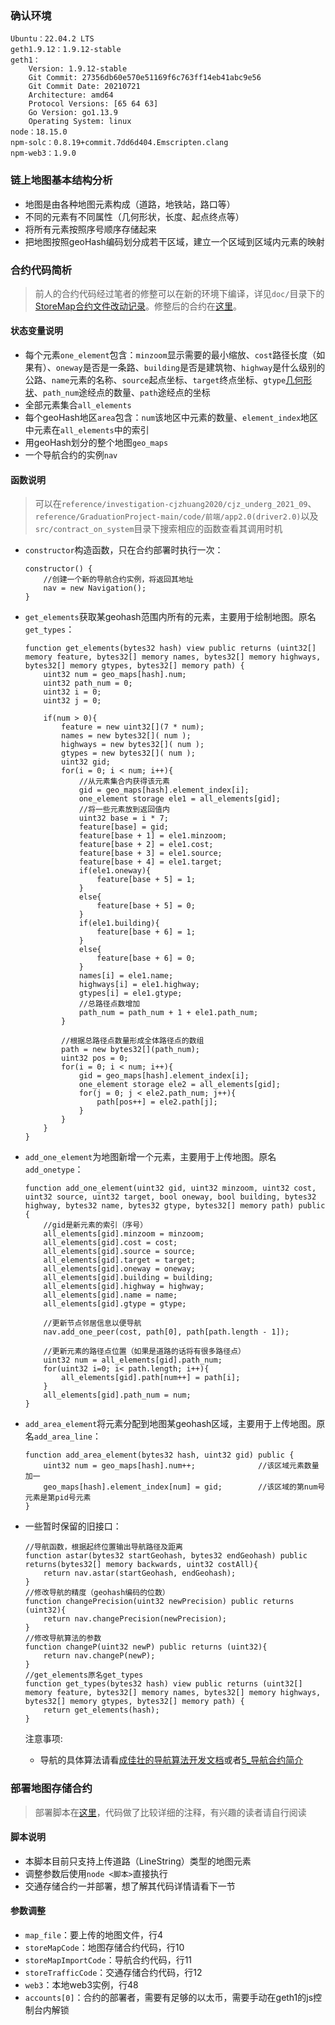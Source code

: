 ### 确认环境
```
Ubuntu：22.04.2 LTS
geth1.9.12：1.9.12-stable
geth1：
    Version: 1.9.12-stable
    Git Commit: 27356db60e570e51169f6c763ff14eb41abc9e56
    Git Commit Date: 20210721
    Architecture: amd64
    Protocol Versions: [65 64 63]
    Go Version: go1.13.9
    Operating System: linux
node：18.15.0
npm-solc：0.8.19+commit.7dd6d404.Emscripten.clang
npm-web3：1.9.0
```
### 链上地图基本结构分析
- 地图是由各种地图元素构成（道路，地铁站，路口等）
- 不同的元素有不同属性（几何形状，长度、起点终点等）
- 将所有元素按照序号顺序存储起来
- 把地图按照geoHash编码划分成若干区域，建立一个区域到区域内元素的映射
### 合约代码简析
> 前人的合约代码经过笔者的修整可以在新的环境下编译，详见`doc/`目录下的[StoreMap合约文件改动记录](../../doc/StoreMap%E5%90%88%E7%BA%A6%E6%96%87%E4%BB%B6%E6%94%B9%E5%8A%A8%E8%AE%B0%E5%BD%95.md)。修整后的合约在[这里](../../src/contract_on_system/StoreMap.sol)。
#### 状态变量说明
- 每个元素`one_element`包含：`minzoom`显示需要的最小缩放、`cost`路径长度（如果有）、`oneway`是否是一条路、`building`是否是建筑物、`highway`是什么级别的公路、`name`元素的名称、`source`起点坐标、`target`终点坐标、`gtype`[几何形状](https://www.rfc-editor.org/rfc/rfc7946#section-1.4)、`path_num`途经点的数量、`path`途经点的坐标
- 全部元素集合`all_elements`
- 每个geoHash地区`area`包含：`num`该地区中元素的数量、`element_index`地区中元素在`all_elements`中的索引
- 用geoHash划分的整个地图`geo_maps`
- 一个导航合约的实例`nav`
#### 函数说明
> 可以在`reference/investigation-cjzhuang2020/cjz_underg_2021_09`、`reference/GraduationProject-main/code/前端/app2.0(driver2.0)`以及`src/contract_on_system`目录下搜索相应的函数查看其调用时机
- `constructor`构造函数，只在合约部署时执行一次：
    ```
    constructor() {
        //创建一个新的导航合约实例，将返回其地址
		nav = new Navigation();
	}
    ```
- `get_elements`获取某geohash范围内所有的元素，主要用于绘制地图。原名`get_types`：
	```
	function get_elements(bytes32 hash) view public returns (uint32[] memory feature, bytes32[] memory names, bytes32[] memory highways, bytes32[] memory gtypes, bytes32[] memory path) {
		uint32 num = geo_maps[hash].num;
		uint32 path_num = 0;
		uint32 i = 0;
		uint32 j = 0;

		if(num > 0){
			feature = new uint32[](7 * num);
			names = new bytes32[]( num );
			highways = new bytes32[]( num );
			gtypes = new bytes32[]( num );
			uint32 gid;
			for(i = 0; i < num; i++){
				//从元素集合内获得该元素
				gid = geo_maps[hash].element_index[i]; 
				one_element storage ele1 = all_elements[gid];
				//将一些元素放到返回值内
				uint32 base = i * 7;
				feature[base] = gid;
				feature[base + 1] = ele1.minzoom;
				feature[base + 2] = ele1.cost;
				feature[base + 3] = ele1.source;
				feature[base + 4] = ele1.target;
				if(ele1.oneway){
					feature[base + 5] = 1;
				}
				else{
					feature[base + 5] = 0;
				}
				if(ele1.building){
					feature[base + 6] = 1;
				}
				else{
					feature[base + 6] = 0;
				}
				names[i] = ele1.name;
				highways[i] = ele1.highway;
				gtypes[i] = ele1.gtype;
				//总路径点数增加
				path_num = path_num + 1 + ele1.path_num;
			}

			//根据总路径点数量形成全体路径点的数组
			path = new bytes32[](path_num);
			uint32 pos = 0;
			for(i = 0; i < num; i++){
				gid = geo_maps[hash].element_index[i];
				one_element storage ele2 = all_elements[gid];
				for(j = 0; j < ele2.path_num; j++){
					path[pos++] = ele2.path[j];
				}
			}
		}
	}
	```
- `add_one_element`为地图新增一个元素，主要用于上传地图。原名`add_onetype`：
    ```
    function add_one_element(uint32 gid, uint32 minzoom, uint32 cost, uint32 source, uint32 target, bool oneway, bool building, bytes32 highway, bytes32 name, bytes32 gtype, bytes32[] memory path) public {
        //gid是新元素的索引（序号）
		all_elements[gid].minzoom = minzoom;
		all_elements[gid].cost = cost;
		all_elements[gid].source = source;
		all_elements[gid].target = target;
		all_elements[gid].oneway = oneway;
		all_elements[gid].building = building;
		all_elements[gid].highway = highway;
		all_elements[gid].name = name;
		all_elements[gid].gtype = gtype;
		
		//更新节点邻居信息以便导航
		nav.add_one_peer(cost, path[0], path[path.length - 1]);

        //更新元素的路径点位置（如果是道路的话将有很多路径点）
		uint32 num = all_elements[gid].path_num;
		for(uint32 i=0; i< path.length; i++){
			all_elements[gid].path[num++] = path[i];
		}
		all_elements[gid].path_num = num;
	}
    ```
- `add_area_element`将元素分配到地图某geohash区域，主要用于上传地图。原名`add_area_line`：
    ```
    function add_area_element(bytes32 hash, uint32 gid) public {
		uint32 num = geo_maps[hash].num++;              //该区域元素数量加一
		geo_maps[hash].element_index[num] = gid;        //该区域的第num号元素是第pid号元素
	}
    ```
- 一些暂时保留的旧接口：
    ```
    //导航函数，根据起终位置输出导航路径及距离
    function astar(bytes32 startGeohash, bytes32 endGeohash) public returns(bytes32[] memory backwards, uint32 costAll){
		return nav.astar(startGeohash, endGeohash);
	}
    //修改导航的精度（geohash编码的位数）
	function changePrecision(uint32 newPrecision) public returns (uint32){
		return nav.changePrecision(newPrecision);
	}
    //修改导航算法的参数
	function changeP(uint32 newP) public returns (uint32){
		return nav.changeP(newP);
	}
	//get_elements原名get_types
	function get_types(bytes32 hash) view public returns (uint32[] memory feature, bytes32[] memory names, bytes32[] memory highways, bytes32[] memory gtypes, bytes32[] memory path) {
		return get_elements(hash);
	}

    ```

    注意事项:
    - 导航的具体算法请看[成佳壮的导航算法开发文档](../../reference/investigation-cjzhuang2020/%E8%B0%83%E5%BA%A6%E7%B3%BB%E7%BB%9F%E5%BC%80%E5%8F%91%E6%96%87%E6%A1%A3.md)或者[5_导航合约简介](./5_%E5%AF%BC%E8%88%AA%E5%90%88%E7%BA%A6%E7%AE%80%E6%9E%90.md)
### 部署地图存储合约
> 部署脚本在[这里](../../src/contract_on_system/deploy%26uploadmap.js)，代码做了比较详细的注释，有兴趣的读者请自行阅读
#### 脚本说明
- 本脚本目前只支持上传道路（LineString）类型的地图元素
- 调整参数后使用`node <脚本>`直接执行
- 交通存储合约一并部署，想了解其代码详情请看下一节
#### 参数调整
- `map_file`：要上传的地图文件，行4
- `storeMapCode`：地图存储合约代码，行10
- `storeMapImportCode`：导航合约代码，行11
- `storeTrafficCode`：交通存储合约代码，行12
- `web3`：本地web3实例，行48
- `accounts[0]`：合约的部署者，需要有足够的以太币，需要手动在geth1的js控制台内解锁
